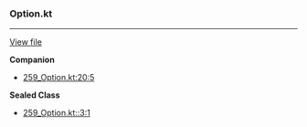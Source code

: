 ### Option.kt
---
[View file](files/259_Option.kt)

**Companion**

 - [259_Option.kt:20:5](files/259_Option.kt#L20)

**Sealed Class**

 - [259_Option.kt::3:1](files/259_Option.kt#L:3)
